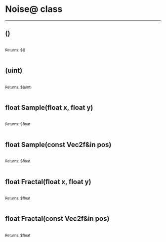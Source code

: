 # Noise@ class

---

## <constructor>()

<br>
<small>Returns: $<constructor>() </small>

<br>
<br>

## <constructor>(uint)

<br>
<small>Returns: $<constructor>(uint) </small>

<br>
<br>

## float Sample(float x, float y)

<br>
<small>Returns: $float </small>

<br>
<br>

## float Sample(const Vec2f&in pos)

<br>
<small>Returns: $float </small>

<br>
<br>

## float Fractal(float x, float y)

<br>
<small>Returns: $float </small>

<br>
<br>

## float Fractal(const Vec2f&in pos)

<br>
<small>Returns: $float </small>

<br>
<br>

